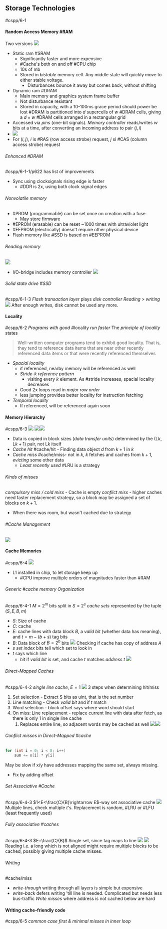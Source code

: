 ## Storage Technologies
#cspp/6-1 
#### Random Access Memory #RAM
Two versions
![](Pasted%20image%2020240326160937.png)
- Static ram #SRAM
	- Significantly faster and more expensive
	- #Cache's both on and off #CPU chip
	- 10s of mb
	- Stored in *bistable* memory cell. Any middle state will quickly move to either stable voltage.
		- Disturbances bounce it away but comes back, without shifting
- Dynamic ram #DRAM
	- Main memory and graphics system frame buffer
	- Not disturbance resistant
	- Stored in capacity, with a 10-100ms grace period should power be lost
#DRAM is partitioned into $d$ supercells of $w$ #DRAM cells, giving a $d\times w$ #DRAM cells arranged in a rectangular grid
- Accessed via *pins* (one-bit signals). *Memory controller* reads/writes $w$ bits at a time, after converting an incoming address to pair $(j,i)$
- ![](Pasted%20image%2020240326161952.png)
- For $(i,j)$, $i$ is #RAS (row access strobe) request, $j$ si #CAS (column access strobe) request
###### Enhanced #DRAM 
#cspp/6-1-1/p622 has list of improvements
- Sync using clocksignals rising edge is faster
	- #DDR is 2x, using both clock signal edges
###### Nonvolatile memory
- #PROM (programmable) can be set once on creation with a fuse
	- May store firmware
- #EPROM (erasable) can be reset ~1000 times with ultraviolet light
- #EEPROM (electrically) doesn't require other physical device
- Flash memory like #SSD is based on #EEPROM
###### Reading memory
![](Pasted%20image%2020240326170249.png)
- I/O-bridge includes memory controller
![](Pasted%20image%2020240326163131.png)
###### Solid state drive #SSD
#cspp/6-1-3 
*Flash transaction layer* plays *disk controller*
*Reading > writing*
![](Pasted%20image%2020240326163447.png)
After enough writes, disk cannot be used any more.
#### Locality
#cspp/6-2 *Programs with good* #locality *run faster*
The *principle of locality* states
> Well-written computer programs tend to exhibit good locality. That is, they tend to reference data items that are near other recently referenced data items or that were recently referenced themselves
- *Spacial locality*
	- if referenced, nearby memory will be referenced as well
	- *Stride-$k$ reference pattern*
		- visiting every $k$ element. As #stride increases, spacial locality decreases
	- Good 2x loops read in *major row order*
	- less jumping provides better locality for instruction fetching
- *Temporal locality*
	- If referenced, will be referenced again soon
#### Memory Hierarchy
#cspp/6-3
![](Pasted%20image%2020240326164530.png) ![](Pasted%20image%2020240417092930.png)![](Pasted%20image%2020240326164902.png)
- Data is copied in block sizes (*data transfer units*) determined by the (L$k$, L$k+1$) pair, not L$k$ itself
- *Cache hit* #cache/hit - Finding data object $d$ from $k+1$ in $k$
- *Cache miss* #cache/miss- not in $k$, $k$ fetches and caches from $k+1$, *evicting* some other data
	- *Least recently used* #LRU is a strategy
###### Kinds of misses
*compulsory miss / cold miss* - Cache is empty
*conflict miss* - higher caches need faster replacement strategy, so a block may be assigned a set of blocks on $k+1$. 
- When there was room, but wasn't cached due to strategy
###### #Cache Management
![](Pasted%20image%2020240326165624.png)
#### Cache Memories
#cspp/6-4
![](Pasted%20image%2020240326170255.png)
- L1 installed in chip, to let storage keep up
	- #CPU improve multiple orders of magnitudes faster than #RAM 
###### Generic #cache memory Organization
#cspp/6-4-1 
$M=2^m$ bits split in $S=2^s$ *cache sets*
represented by the tuple $(S, E, B, m)$
- $S:$ Size of cache
- $C:$ cache
- $E:$ cache lines with data block $B$, a *valid bit* (whether data has meaning), and $t=m-(b+s)$ tag bits
- $B:$ Data block of $B=2^b$ bits
![](Pasted%20image%2020240326171653.png)
Checking if cache has copy of address $A$
- $s$ *set index* bits tell which set to look in
- $t$ says which line
	- *hit* if *valid bit* is set, and cache *t* matches *address* *t*
![](Pasted%20image%2020240326172527.png)
###### Direct-Mapped Caches
#cspp/6-4-2 
*single line cache*, $E=1$
![](Pasted%20image%2020240326172538.png)
3 steps when determining hit/miss
1. Set selection - Extract S bits as uint, that is the set number
2. Line matching - Check *valid bit* and if *t* match
3. Word selection - block offset says where word should start
4. On miss: Line replacement - replace current line with data after fetch, as there is only 1 in single line cache
	1. Replaces entire line, so adjacent words may be cached as well
![](Pasted%20image%2020240326172843.png)![](Pasted%20image%2020240326173308.png)
###### Conflict misses in Direct-Mapped #cache
```c
for (int i = 0; i < 8; i++)
	sum += x[i] * y[i]
```
May be slow if x/y have addresses mapping the same set, always missing.
 - Fix by adding offset
###### Set Associative #Cache
#cspp/6-4-3 $1<E<\frac{C}{B}\rightarrow E$-way set associative cache
![](Pasted%20image%2020240326174010.png)
Multiple lines, check multiple *t*'s. Replacement is random, #LRU or #LFU (least frequently used)
###### Fully associative #caches
#cspp/6-4-3 $E=\frac{C}{B}$
Single set, since tag maps to line
![](Pasted%20image%2020240326174348.png)
![](Pasted%20image%2020240410082130.png)
Reading i.e. a long which is not aligned might require multiple blocks to be cached, possibly giving multiple cache misses.
###### Writing
#cache/miss
- *write-through* writing through all layers is simple but expensive
- *write-back* defers writing 'till line is needed. Complicated but needs less bus-traffic
*Write misses* where address is not cached below are hard
#### Writing cache-friendly code
#cspp/6-5 *common case first & minimal misses in inner loop*
